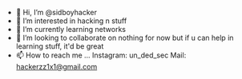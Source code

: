 - 👋 Hi, I’m @sidboyhacker
- 👀 I’m interested in hacking n stuff
- 🌱 I’m currently learning networks
- 💞️ I’m looking to collaborate on nothing for now but if u can help in learning stuff, it'd be great
- 📫 How to reach me ...
Instagram: un_ded_sec
Mail: hackerzz1x1@gmail.com

<!---
sidboyhacker/sidboyhacker is a ✨ special ✨ repository because its `README.md` (this file) appears on your GitHub profile.
You can click the Preview link to take a look at your changes.
--->
